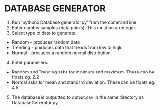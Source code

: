 # DATABASE GENERATOR

1. Run 'python3 Database generator.py' from the command line.
2. Enter number samples (data points). This must be an integer.
3. Select type of data to generate.
  * Random - produces random data
  * Trending - produces data that trends from low to high.
  * Normal - produces a random normal distribution.
4. Enter parameters:
  * Random and Trending asks for minimum and maximum. These can be floats eg. 2.2
  * Normal asks for mean and standard deviation. These can be floats eg. 4.5
5. The database is outputted to output.csv in the same directory as DatabaseGenerator.py.

